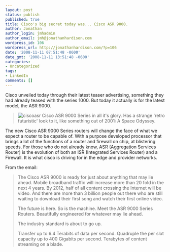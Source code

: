 ```yaml
---
layout: post
status: publish
published: true
title: Cisco's big secret today was... Cisco ASR 9000.
author: Jonathan
author_login: jmhadmin
author_email: jmh@jonathanhardison.com
wordpress_id: 106
wordpress_url: http://jonathanhardison.com/?p=106
date: '2008-11-11 07:51:48 -0600'
date_gmt: '2008-11-11 13:51:48 -0600'
categories:
- Uncategorized
tags:
- LinkedIn
comments: []
---
```

Cisco unveiled today through their latest teaser advertising, something they had already teased with the series 1000. But today it actually is for the latest model, the ASR 9000.

  > ![ciscoasr]({{site.base}}/imagecontent/2008/11/9000_6and10slot_angle_small.jpg)
  > Cisco ASR 9000 Series in all it's glory. Has a strange 'retro futuristic' look to it, like something out of 2001: A Space Odyssey.


The new Cisco ASR 9000 Series routers will change the face of what we expect a router to be capable of. With a purpose developed processor that brings a lot of the functions of a router and firewall on chip, at blistering speeds. For those who do not already know, ASR (Aggregation Services Router) is the evolution of both an ISR (Integrated Services Router) and a Firewall. It is what cisco is driving for in the edge and provider networks.

From the email:

  > The Cisco ASR 9000 is ready for just about anything that may lie ahead.
  >  Mobile broadband traffic will increase more than 20 fold in the next 4 years.
  >  By 2012, half of all content crossing the Internet will be video.
  >  And there are more than 3 billion people out there who are still waiting
  >  to download their first song and watch their first online video.
  >
  > The future is here. So is the machine.
  >  Meet the ASR 9000 Series Routers.
  >  Beautifully engineered for whatever may lie ahead.
  >
  > The industry standard is about to go up.
  >
  > Transfer up to 6.4 Terabits of data per second.
  > Quadruple the per slot capacity up to 400 Gigabits per second.
  >  Terabytes of content streaming on a blade.
